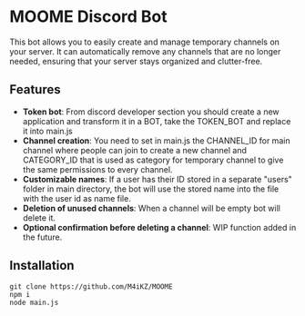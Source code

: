 MOOME Discord Bot
=================

This bot allows you to easily create and manage temporary channels on your server. It can automatically remove any channels that are no longer needed, ensuring that your server stays organized and clutter-free.

Features
--------

* **Token bot**: From discord developer section you should create a new application and transform it in a BOT, take the TOKEN_BOT and replace it into main.js
* **Channel creation**: You need to set in main.js the CHANNEL_ID for main channel where people can join to create a new channel and CATEGORY_ID that is used as category for temporary channel to give the same permissions to every channel.
* **Customizable names**: If a user has their ID stored in a separate "users" folder in main directory, the bot will use the stored name into the file with the user id as name file.
* **Deletion of unused channels**: When a channel will be empty bot will delete it.
* **Optional confirmation before deleting a channel**: WIP function added in the future.

Installation
------------

```
git clone https://github.com/M4iKZ/MOOME
npm i
node main.js
```